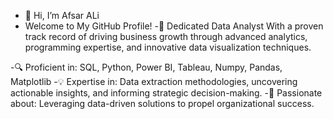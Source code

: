 - 👋 Hi, I’m Afsar ALi
-  Welcome to My GitHub Profile!
-🌟 Dedicated Data Analyst
    With a proven track record of driving business growth through advanced analytics, programming expertise, and innovative data visualization techniques.

-🔍 Proficient in: SQL, Python, Power BI, Tableau, Numpy, Pandas, Matplotlib
-💡 Expertise in: Data extraction methodologies, uncovering actionable insights, and informing strategic decision-making.
-🚀 Passionate about: Leveraging data-driven solutions to propel organizational success.

<!---
afser11/afser11 is a ✨ special ✨ repository because its `README.md` (this file) appears on your GitHub profile.
You can click the Preview link to take a look at your changes.
--->
